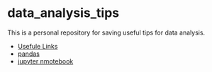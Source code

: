 # data_analysis_tips

This is a personal repository for saving useful tips for data analysis.

* [Usefule Links](docs/useful_links.md)
* [pandas](docs/pandas.md)
* [jupyter nmotebook](docs/jupyter_notebook.md)
